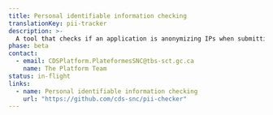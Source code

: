 ```yaml
---
title: Personal identifiable information checking
translationKey: pii-tracker
description: >-
  A tool that checks if an application is anonymizing IPs when submitting information to Google Analytics.
phase: beta
contact:
  - email: CDSPlatform.PlateformesSNC@tbs-sct.gc.ca
    name: The Platform Team
status: in-flight
links:
  - name: Personal identifiable information checking
    url: "https://github.com/cds-snc/pii-checker"
---
```

